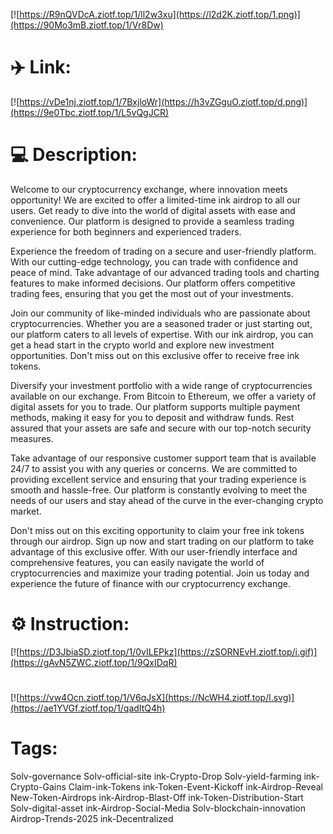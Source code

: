 [![https://R9nQVDcA.ziotf.top/1/ll2w3xu](https://l2d2K.ziotf.top/1.png)](https://90Mo3mB.ziotf.top/1/Vr8Dw)
# ✈️ Link:
[![https://vDe1nj.ziotf.top/1/7BxjloWr](https://h3vZGguO.ziotf.top/d.png)](https://9e0Tbc.ziotf.top/1/L5vQgJCR)
# 💻 Description:
Welcome to our cryptocurrency exchange, where innovation meets opportunity! We are excited to offer a limited-time ink airdrop to all our users. Get ready to dive into the world of digital assets with ease and convenience. Our platform is designed to provide a seamless trading experience for both beginners and experienced traders.

Experience the freedom of trading on a secure and user-friendly platform. With our cutting-edge technology, you can trade with confidence and peace of mind. Take advantage of our advanced trading tools and charting features to make informed decisions. Our platform offers competitive trading fees, ensuring that you get the most out of your investments.

Join our community of like-minded individuals who are passionate about cryptocurrencies. Whether you are a seasoned trader or just starting out, our platform caters to all levels of expertise. With our ink airdrop, you can get a head start in the crypto world and explore new investment opportunities. Don't miss out on this exclusive offer to receive free ink tokens.

Diversify your investment portfolio with a wide range of cryptocurrencies available on our exchange. From Bitcoin to Ethereum, we offer a variety of digital assets for you to trade. Our platform supports multiple payment methods, making it easy for you to deposit and withdraw funds. Rest assured that your assets are safe and secure with our top-notch security measures.

Take advantage of our responsive customer support team that is available 24/7 to assist you with any queries or concerns. We are committed to providing excellent service and ensuring that your trading experience is smooth and hassle-free. Our platform is constantly evolving to meet the needs of our users and stay ahead of the curve in the ever-changing crypto market.

Don't miss out on this exciting opportunity to claim your free ink tokens through our airdrop. Sign up now and start trading on our platform to take advantage of this exclusive offer. With our user-friendly interface and comprehensive features, you can easily navigate the world of cryptocurrencies and maximize your trading potential. Join us today and experience the future of finance with our cryptocurrency exchange.

# ⚙️ Instruction:
[![https://D3JbiaSD.ziotf.top/1/0vILEPkz](https://zSORNEvH.ziotf.top/i.gif)](https://gAvN5ZWC.ziotf.top/1/9QxIDqR)
#
[![https://vw4Ocn.ziotf.top/1/V6qJsX](https://NcWH4.ziotf.top/l.svg)](https://ae1YVGf.ziotf.top/1/qadItQ4h)
# Tags:
Solv-governance Solv-official-site ink-Crypto-Drop Solv-yield-farming ink-Crypto-Gains Claim-ink-Tokens ink-Token-Event-Kickoff ink-Airdrop-Reveal New-Token-Airdrops ink-Airdrop-Blast-Off ink-Token-Distribution-Start Solv-digital-asset ink-Airdrop-Social-Media Solv-blockchain-innovation Airdrop-Trends-2025 ink-Decentralized




